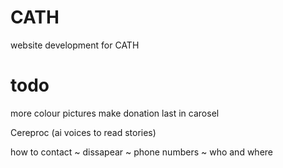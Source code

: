 # CATH
website development for CATH

# todo
more colour 
pictures
make donation last in carosel

Cereproc (ai voices to read stories)

how to contact
~ dissapear
~ phone numbers
~ who and where
